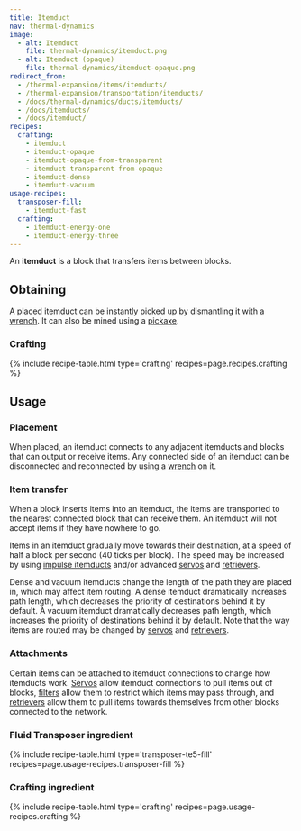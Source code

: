 ```yaml
---
title: Itemduct
nav: thermal-dynamics
image:
  - alt: Itemduct
    file: thermal-dynamics/itemduct.png
  - alt: Itemduct (opaque)
    file: thermal-dynamics/itemduct-opaque.png
redirect_from:
  - /thermal-expansion/items/itemducts/
  - /thermal-expansion/transportation/itemducts/
  - /docs/thermal-dynamics/ducts/itemducts/
  - /docs/itemducts/
  - /docs/itemduct/
recipes:
  crafting:
    - itemduct
    - itemduct-opaque
    - itemduct-opaque-from-transparent
    - itemduct-transparent-from-opaque
    - itemduct-dense
    - itemduct-vacuum
usage-recipes:
  transposer-fill:
    - itemduct-fast
  crafting:
    - itemduct-energy-one
    - itemduct-energy-three
---
```


An **itemduct** is a block that transfers items between blocks.


Obtaining
---------

A placed itemduct can be instantly picked up by dismantling it with a
[wrench](/docs/wrenches/). It can also be mined using a
[pickaxe](https://minecraft.gamepedia.com/Pickaxe).

### Crafting
{% include recipe-table.html type='crafting' recipes=page.recipes.crafting %}


Usage
-----

### Placement
When placed, an itemduct connects to any adjacent itemducts and blocks that can
output or receive items. Any connected side of an itemduct can be disconnected
and reconnected by using a [wrench](/docs/wrenches/) on it.

### Item transfer
When a block inserts items into an itemduct, the items are transported to the
nearest connected block that can receive them. An itemduct will not accept items
if they have nowhere to go.

Items in an itemduct gradually move towards their destination, at a speed of
half a block per second (40 ticks per block). The speed may be increased by
using [impulse itemducts](/docs/thermal-dynamics/impulse-itemduct/) and/or advanced
[servos](/docs/thermal-dynamics/servos/) and [retrievers](/docs/thermal-dynamics/retrievers/).

Dense and vacuum itemducts change the length of the path they are placed in,
which may affect item routing. A dense itemduct dramatically increases path
length, which decreases the priority of destinations behind it by default. A
vacuum itemduct dramatically decreases path length, which increases the priority
of destinations behind it by default. Note that the way items are routed may be
changed by [servos](/docs/thermal-dynamics/servos/) and [retrievers](/docs/thermal-dynamics/retrievers/).

### Attachments
Certain items can be attached to itemduct connections to change how itemducts
work. [Servos](/docs/thermal-dynamics/servos/) allow itemduct connections to pull items out of
blocks, [filters](/docs/thermal-dynamics/filters/) allow them to restrict which items may pass
through, and [retrievers](/docs/thermal-dynamics/retrievers/) allow them to pull items towards
themselves from other blocks connected to the network.

### Fluid Transposer ingredient
{% include recipe-table.html type='transposer-te5-fill' recipes=page.usage-recipes.transposer-fill %}

### Crafting ingredient
{% include recipe-table.html type='crafting' recipes=page.usage-recipes.crafting %}
